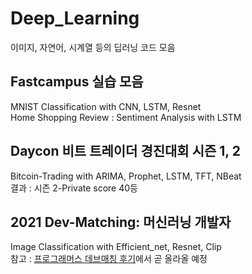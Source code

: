 # Deep_Learning
이미지, 자연어, 시계열 등의 딥러닝 코드 모음

## Fastcampus 실습 모음
MNIST Classification with CNN, LSTM, Resnet  
Home Shopping Review : Sentiment Analysis with LSTM  

## Daycon 비트 트레이더 경진대회 시즌 1, 2
Bitcoin-Trading with ARIMA, Prophet, LSTM, TFT, NBeat  
결과 : 시즌 2-Private score 40등  

## 2021 Dev-Matching: 머신러닝 개발자
Image Classification with Efficient_net, Resnet, Clip  
참고 : [프로그래머스 데브매칭 후기](https://dsc-university-of-seoul.github.io/index.html)에서 곧 올라올 예정
